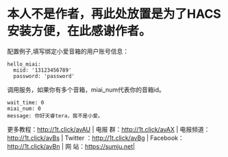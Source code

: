 
# 本人不是作者，再此处放置是为了HACS安装方便，在此感谢作者。
配置例子,填写绑定小爱音箱的用户账号信息：
 
```
hello_miai:
  miid: '13123456789'
  password: 'password'
```

调用服务，如果你有多个音箱，miai_num代表你的音箱id。
```
wait_time: 0
miai_num: 0
message: 你好天睿tera，我不是小爱。
```

更多教程：http://1t.click/avAU | 电报 群：http://1t.click/avAX | 
电报频道：http://1t.click/avBs | Twitter ：http://1t.click/avBg | 
Facebook：http://1t.click/avBn | 网   站：https://sumju.net|
